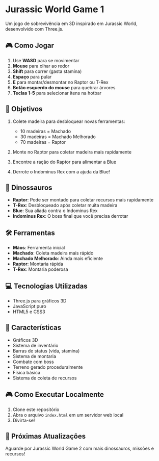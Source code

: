 # Jurassic World Game 1

Um jogo de sobrevivência em 3D inspirado em Jurassic World, desenvolvido com Three.js.

## 🎮 Como Jogar

1. Use **WASD** para se movimentar
2. **Mouse** para olhar ao redor
3. **Shift** para correr (gasta stamina)
4. **Espaço** para pular
5. **E** para montar/desmontar no Raptor ou T-Rex
6. **Botão esquerdo do mouse** para quebrar árvores
7. **Teclas 1-5** para selecionar itens na hotbar

## 🎯 Objetivos

1. Colete madeira para desbloquear novas ferramentas:
   - 10 madeiras = Machado
   - 30 madeiras = Machado Melhorado
   - 70 madeiras = Raptor

2. Monte no Raptor para coletar madeira mais rapidamente
3. Encontre a ração do Raptor para alimentar a Blue
4. Derrote o Indominus Rex com a ajuda da Blue!

## 🦖 Dinossauros

- **Raptor**: Pode ser montado para coletar recursos mais rapidamente
- **T-Rex**: Desbloqueado após coletar muita madeira
- **Blue**: Sua aliada contra o Indominus Rex
- **Indominus Rex**: O boss final que você precisa derrotar

## 🛠️ Ferramentas

- **Mãos**: Ferramenta inicial
- **Machado**: Coleta madeira mais rápido
- **Machado Melhorado**: Ainda mais eficiente
- **Raptor**: Montaria rápida
- **T-Rex**: Montaria poderosa

## 💻 Tecnologias Utilizadas

- Three.js para gráficos 3D
- JavaScript puro
- HTML5 e CSS3

## 🎨 Características

- Gráficos 3D
- Sistema de inventário
- Barras de status (vida, stamina)
- Sistema de montaria
- Combate com boss
- Terreno gerado proceduralmente
- Física básica
- Sistema de coleta de recursos
  
## 🎮 Como Executar Localmente

1. Clone este repositório
2. Abra o arquivo `index.html` em um servidor web local
3. Divirta-se!

## 🌟 Próximas Atualizações

Aguarde por Jurassic World Game 2 com mais dinossauros, missões e recursos!
